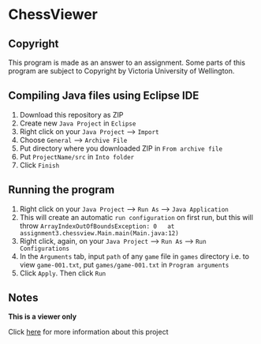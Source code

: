 # ChessViewer

## Copyright
This program is made as an answer to an assignment. Some parts of this program are subject to Copyright by Victoria University of Wellington. 

## Compiling Java files using Eclipse IDE

1. Download this repository as ZIP
2. Create new `Java Project` in `Eclipse`
3. Right click on your `Java Project` --> `Import`
4. Choose `General` --> `Archive File`
5. Put directory where you downloaded ZIP in `From archive file`
6. Put `ProjectName/src` in `Into folder`
7. Click `Finish`

## Running the program

1. Right click on your `Java Project` --> `Run As` --> `Java Application`
2. This will create an automatic `run configuration` on first run, but this will throw `ArrayIndexOutOfBoundsException: 0	at assignment3.chessview.Main.main(Main.java:12)`
3. Right click, again, on your `Java Project` --> `Run As` --> `Run Configurations`
4. In the `Arguments` tab, input `path` of any `game` file in `games` directory i.e. to view `game-001.txt`, put `games/game-001.txt` in `Program arguments`
5. Click `Apply`. Then click `Run`

## Notes
<strong>This is a viewer only</strong>
<p>
  Click <a href='https://github.com/rjperez94/ChessViewer/blob/master/brief.pdf'>here</a> for more information about this project

